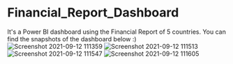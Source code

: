 # Financial_Report_Dashboard
It's a Power BI dashboard using the Financial Report of 5 countries. You can find the snapshots of the dashboard below :)
![Screenshot 2021-09-12 111359](https://user-images.githubusercontent.com/73299884/132973651-5c9b8815-6b26-4ce6-b10a-edc7ff41373d.png)
![Screenshot 2021-09-12 111513](https://user-images.githubusercontent.com/73299884/132973678-d54b9c03-c1f5-4fe3-bf5e-3e0cb46ebf69.png)
![Screenshot 2021-09-12 111547](https://user-images.githubusercontent.com/73299884/132973679-28972053-ff45-4f4b-8ad0-e1fdedb73e49.png)
![Screenshot 2021-09-12 111605](https://user-images.githubusercontent.com/73299884/132973680-b5f05df2-09ac-4703-9c68-9950ab3e7877.png)
